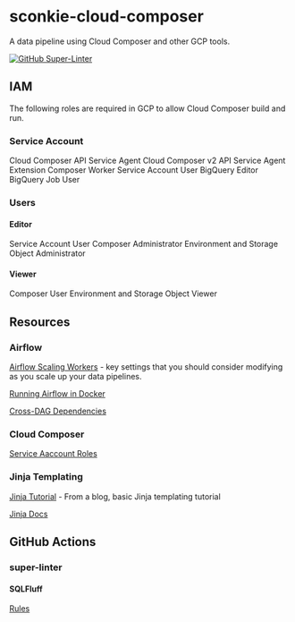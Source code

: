 # sconkie-cloud-composer
A data pipeline using Cloud Composer and other GCP tools.

[![GitHub Super-Linter](https://github.com/sean-conkie/sconkie-cloud-composer/workflows/Lint%20Code%20Base/badge.svg)](https://github.com/marketplace/actions/super-linter)

## IAM
The following roles are required in GCP to allow Cloud Composer build and run.
### Service Account
Cloud Composer API Service Agent
Cloud Composer v2 API Service Agent Extension
Composer Worker
Service Account User
BigQuery Editor
BigQuery Job User

### Users
#### Editor
Service Account User
Composer Administrator
Environment and Storage Object Administrator

#### Viewer
Composer User
Environment and Storage Object Viewer


## Resources
### Airflow
[Airflow Scaling Workers](https://www.astronomer.io/guides/airflow-scaling-workers/) - key settings that you should consider modifying as you scale up your data pipelines.

[Running Airflow in Docker](https://airflow.apache.org/docs/apache-airflow/stable/start/docker.html)

[Cross-DAG Dependencies](https://airflow.apache.org/docs/apache-airflow/stable/howto/operator/external_task_sensor.html#cross-dag-dependencies)

### Cloud Composer
[Service Aaccount Roles](https://cloud.google.com/composer/docs/composer-2/access-control)

### Jinja Templating
[Jinja Tutorial](https://zetcode.com/python/jinja/) - From a blog, basic Jinja templating tutorial

[Jinja Docs](https://jinja.palletsprojects.com/en/3.1.x/)

## GitHub Actions
### super-linter

#### SQLFluff
[Rules](https://docs.sqlfluff.com/en/stable/rules.html)
